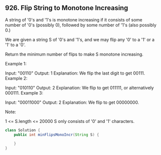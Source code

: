 ## 926. Flip String to Monotone Increasing
A string of '0's and '1's is monotone increasing if it consists of some number of '0's (possibly 0), followed by some number of '1's (also possibly 0.)

We are given a string S of '0's and '1's, and we may flip any '0' to a '1' or a '1' to a '0'.

Return the minimum number of flips to make S monotone increasing.

 

Example 1:

Input: "00110"
Output: 1
Explanation: We flip the last digit to get 00111.
Example 2:

Input: "010110"
Output: 2
Explanation: We flip to get 011111, or alternatively 000111.
Example 3:

Input: "00011000"
Output: 2
Explanation: We flip to get 00000000.
 

Note:

1 <= S.length <= 20000
S only consists of '0' and '1' characters.

```java
class Solution {
    public int minFlipsMonoIncr(String S) {
        
    }
}
```
